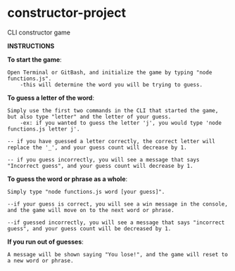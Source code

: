 # constructor-project
CLI constructor game 


**INSTRUCTIONS** 

**To start the game**:
	
	Open Terminal or GitBash, and initialize the game by typing "node functions.js".
		-this will determine the word you will be trying to guess. 

**To guess a letter of the word**:

	Simply use the first two commands in the CLI that started the game, but also type "letter" and the letter of your guess. 
		-ex: if you wanted to guess the letter 'j', you would type 'node functions.js letter j'.

	-- if you have guessed a letter correctly, the correct letter will replace the '_', and your guess count will decrease by 1. 

	-- if you guess incorrectly, you will see a message that says "Incorrect guess", and your guess count will decrease by 1. 

**To guess the word or phrase as a whole**:

	Simply type "node functions.js word [your guess]". 

	--if your guess is correct, you will see a win message in the console, and the game will move on to the next word or phrase. 

	--if guessed incorrectly, you will see a message that says "incorrect guess", and your guess count will be decreased by 1.

**If you run out of guesses**:

	A message will be shown saying "You lose!", and the game will reset to a new word or phrase. 